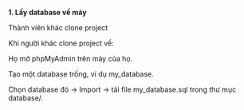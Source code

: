 <b>1. Lấy database về máy</b>

Thành viên khác clone project

Khi người khác clone project về:

Họ mở phpMyAdmin trên máy của họ.

Tạo một database trống, ví dụ my_database.

Chọn database đó → Import → tải file my_database.sql trong thư mục database/.

